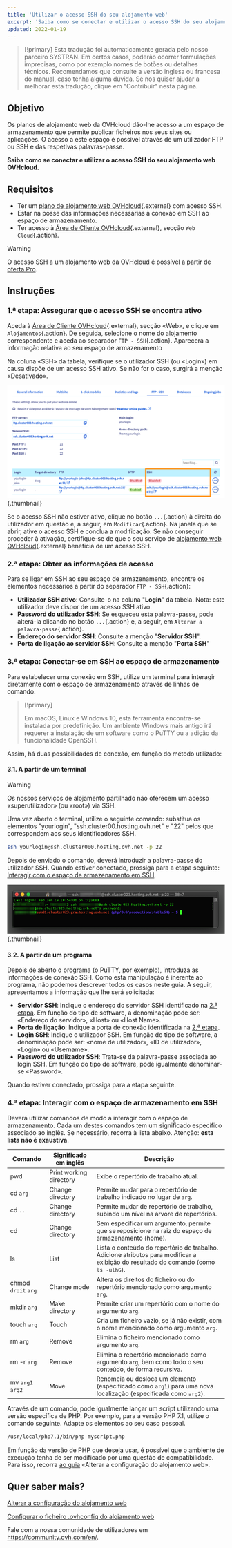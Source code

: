 ```yaml
---
title: 'Utilizar o acesso SSH do seu alojamento web'
excerpt: 'Saiba como se conectar e utilizar o acesso SSH do seu alojamento web OVHcloud'
updated: 2022-01-19
---
```


> [!primary]
> Esta tradução foi automaticamente gerada pelo nosso parceiro SYSTRAN. Em certos casos, poderão ocorrer formulações imprecisas, como por exemplo nomes de botões ou detalhes técnicos. Recomendamos que consulte a versão inglesa ou francesa do manual, caso tenha alguma dúvida. Se nos quiser ajudar a melhorar esta tradução, clique em "Contribuir" nesta página.
>

## Objetivo

Os planos de alojamento web da OVHcloud dão-lhe acesso a um espaço de armazenamento que permite publicar ficheiros nos seus sites ou aplicações. O acesso a este espaço é possível através de um utilizador FTP ou SSH e das respetivas palavras-passe.

**Saiba como se conectar e utilizar o acesso SSH do seu alojamento web OVHcloud.**

## Requisitos

- Ter um [plano de alojamento web OVHcloud](https://www.ovhcloud.com/pt/web-hosting/){.external} com acesso SSH.
- Estar na posse das informações necessárias à conexão em SSH ao espaço de armazenamento.
- Ter acesso à [Área de Cliente OVHcloud](https://www.ovh.com/auth/?action=gotomanager&from=https://www.ovh.pt/&ovhSubsidiary=pt){.external}, secção `Web Cloud`{.action}.

> [!warning]
> 
> O acesso SSH a um alojamento web da OVHcloud é possível a partir de [oferta Pro](https://www.ovhcloud.com/pt/web-hosting/compare/).

## Instruções

### 1.ª etapa: Assegurar que o acesso SSH se encontra ativo <a name="sshcheck"></a>

Aceda à [Área de Cliente OVHcloud](https://www.ovh.com/auth/?action=gotomanager&from=https://www.ovh.pt/&ovhSubsidiary=pt){.external}, secção «Web», e clique em `Alojamentos`{.action}. De seguida, selecione o nome do alojamento correspondente e aceda ao separador `FTP - SSH`{.action}. Aparecerá a informação relativa ao seu espaço de armazenamento 

Na coluna «SSH» da tabela, verifique se o utilizador SSH (ou «Login») em causa dispõe de um acesso SSH ativo. Se não for o caso, surgirá a menção «Desativado».

![usessh](images/use-ssh-step1.png){.thumbnail}

Se o acesso SSH não estiver ativo, clique no botão `...`{.action} à direita do utilizador em questão e, a seguir, em `Modificar`{.action}. Na janela que se abrir, ative o acesso SSH e conclua a modificação. Se não conseguir proceder à ativação, certifique-se de que o seu serviço de [alojamento web OVHcloud](https://www.ovhcloud.com/pt/web-hosting/){.external} beneficia de um acesso SSH.

### 2.ª etapa: Obter as informações de acesso <a name="sshlogin"></a>

Para se ligar em SSH ao seu espaço de armazenamento, encontre os elementos necessários a partir do separador `FTP - SSH`{.action}:

- **Utilizador SSH ativo**: Consulte-o na coluna "**Login**" da tabela. Nota: este utilizador deve dispor de um acesso SSH ativo.
- **Password do utilizador SSH**: Se esqueceu esta palavra-passe, pode alterá-la clicando no botão `...`{.action} e, a seguir, em `Alterar a palavra-passe`{.action}.
- **Endereço do servidor SSH**: Consulte a menção "**Servidor SSH**".
- **Porta de ligação ao servidor SSH**: Consulte a menção "**Porta SSH**"

### 3.ª etapa: Conectar-se em SSH ao espaço de armazenamento

Para estabelecer uma conexão em SSH, utilize um terminal para interagir diretamente com o espaço de armazenamento através de linhas de comando. 

> [!primary]
>
> Em macOS, Linux e Windows 10, esta ferramenta encontra-se instalada por predefinição. Um ambiente Windows mais antigo irá requerer a instalação de um software como o PuTTY ou a adição da funcionalidade OpenSSH.

Assim, há duas possibilidades de conexão, em função do método utilizado:

#### 3.1\. A partir de um terminal

> [!warning]
> Os nossos serviços de alojamento partilhado não oferecem um acesso «superutilizador» (ou «root») via SSH.

Uma vez aberto o terminal, utilize o seguinte comando: substitua os elementos "yourlogin", "ssh.cluster00.hosting.ovh.net" e "22" pelos que correspondem aos seus identificadores SSH. 

```bash
ssh yourlogin@ssh.cluster000.hosting.ovh.net -p 22
```

Depois de enviado o comando, deverá introduzir a palavra-passe do utilizador SSH. Quando estiver conectado, prossiga para a etapa seguinte: [Interagir com o espaço de armazenamento em SSH](./#4a-etapa-interagir-com-o-espaco-de-armazenamento-em-ssh).

![usessh](images/use-ssh-step3.png){.thumbnail}

#### 3.2\. A partir de um programa

Depois de aberto o programa (o PuTTY, por exemplo), introduza as informações de conexão SSH. Como esta manipulação é inerente ao programa, não podemos descrever todos os casos neste guia. A seguir, apresentamos a informação que lhe será solicitada:

- **Servidor SSH**: Indique o endereço do servidor SSH identificado na [2.ª etapa](#sshlogin). Em função do tipo de software, a denominação pode ser: «Endereço do servidor», «Host» ou «Host Name».
- **Porta de ligação**: Indique a porta de conexão identificada na [2.ª etapa](#sshlogin).
- **Login SSH**: Indique o utilizador SSH. Em função do tipo de software, a denominação pode ser: «nome de utilizador», «ID de utilizador», «Login» ou «Username».
- **Password do utilizador SSH**: Trata-se da palavra-passe associada ao login SSH. Em função do tipo de software, pode igualmente denominar-se «Password».

Quando estiver conectado, prossiga para a etapa seguinte.

### 4.ª etapa: Interagir com o espaço de armazenamento em SSH

Deverá utilizar comandos de modo a interagir com o espaço de armazenamento. Cada um destes comandos tem um significado específico associado ao inglês. Se necessário, recorra à lista abaixo. Atenção: **esta lista não é exaustiva**.

|Comando|Significado em inglês|Descrição| 
|---|---|---|
|pwd|Print working directory|Exibe o repertório de trabalho atual.| 
|cd `arg`|Change directory|Permite mudar para o repertório de trabalho indicado no lugar de `arg`.|
|cd `..`|Change directory|Permite mudar de repertório de trabalho, subindo um nível na árvore de repertórios.|
|cd|Change directory|Sem especificar um argumento, permite que se reposicione na raiz do espaço de armazenamento (home).|
|ls|List|Lista o conteúdo do repertório de trabalho. Adicione atributos para modificar a exibição do resultado do comando (como `ls -ulhG`).| 
|chmod `droit` `arg`|Change mode|Altera os direitos do ficheiro ou do repertório mencionado como argumento `arg`.| 
|mkdir `arg`|Make directory|Permite criar um repertório com o nome do argumento `arg`.| 
|touch `arg`|Touch|Cria um ficheiro vazio, se já não existir, com o nome mencionado como argumento `arg`.|
|rm `arg`|Remove|Elimina o ficheiro mencionado como argumento `arg`.| 
|rm -r `arg`|Remove|Elimina o repertório mencionado como argumento `arg`, bem como todo o seu conteúdo, de forma recursiva.| 
|mv `arg1` `arg2`|Move|Renomeia ou desloca um elemento (especificado como `arg1`) para uma nova localização (especificada como `arg2`).| 

Através de um comando, pode igualmente lançar um script utilizando uma versão específica de PHP. Por exemplo, para a versão PHP 7.1, utilize o comando seguinte. Adapte os elementos ao seu caso pessoal.

```sh
/usr/local/php7.1/bin/php myscript.php
```

Em função da versão de PHP que deseja usar, é possível que o ambiente de execução tenha de ser modificado por uma questão de compatibilidade. Para isso, recorra [ao guia](/pages/web_cloud/web_hosting/configure_your_web_hosting) «Alterar a configuração do alojamento web».

## Quer saber mais?

[Alterar a configuração do alojamento web](/pages/web_cloud/web_hosting/configure_your_web_hosting)

[Configurar o ficheiro .ovhconfig do alojamento web](/pages/web_cloud/web_hosting/configure_your_web_hosting)

Fale com a nossa comunidade de utilizadores em <https://community.ovh.com/en/>.

